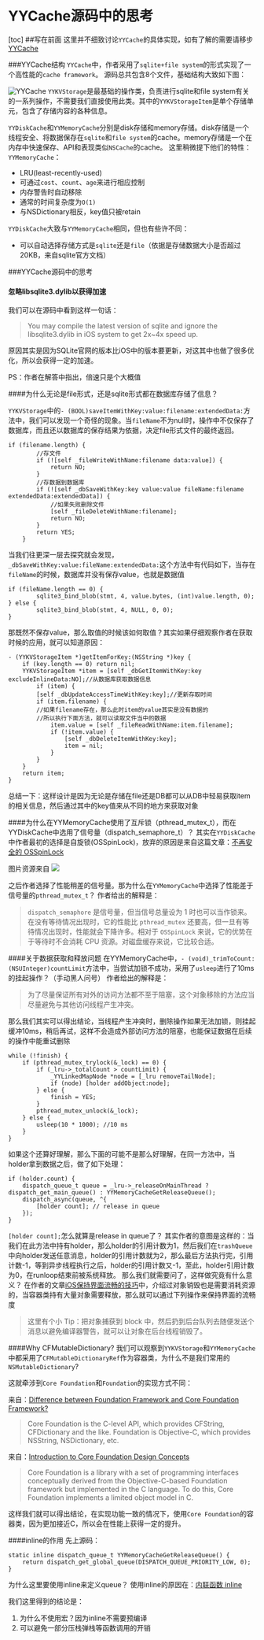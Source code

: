 # YYCache源码中的思考

[toc]
##写在前面
这里并不细致讨论`YYCache`的具体实现，如有了解的需要请移步[YYCache](https://github.com/ibireme/YYCache/)

###YYCache结构
`YYCache`中，作者采用了`sqlite+file system`的形式实现了一个高性能的`cache framework`。
源码总共包含8个文件，基础结构大致如下图：

![YYCache](media/15210869272541/YYCache.png)
`YYKVStorage`是最基础的操作类，负责进行sqlite和file system有关的一系列操作，不需要我们直接使用此类。其中的`YYKVStorageItem`是单个存储单元，包含了存储内容的各种信息。

`YYDiskCache`和`YYMemoryCache`分别是disk存储和memory存储。disk存储是一个线程安全、将数据保存在`sqlite`和`file system`的cache。memory存储是一个在内存中快速保存、API和表现类似`NSCache`的cache。
这里稍微提下他们的特性：
`YYMemoryCache`：

* LRU(least-recently-used)
* 可通过`cost`、`count`、`age`来进行相应控制
* 内存警告时自动移除
* 通常的时间复杂度为`O(1)`
* 与NSDictionary相反，key值只被retain

`YYDiskCache`大致与`YYMemoryCache`相同，但也有些许不同：

* 可以自动选择存储方式是`sqlite`还是`file`（依据是存储数据大小是否超过20KB，来自sqlite官方文档）

###YYCache源码中的思考

#### 忽略libsqlite3.dylib以获得加速

我们可以在源码中看到这样一句话：
>You may compile the latest version of sqlite and ignore the libsqlite3.dylib in
 iOS system to get 2x~4x speed up.

原因其实是因为SQLite官网的版本比iOS中的版本要更新，对这其中也做了很多优化，所以会获得一定的加速。

PS：作者在解答中指出，倍速只是个大概值

####为什么无论是file形式，还是sqlite形式都在数据库存储了信息？

`YYKVStorage`中的`- (BOOL)saveItemWithKey:value:filename:extendedData:`方法中，我们可以发现一个奇怪的现象。当`fileName`不为null时，操作中不仅保存了数据库，而且还以数据库的保存结果为依据，决定file形式文件的最终返回。

```
if (filename.length) {
        //存文件
        if (![self _fileWriteWithName:filename data:value]) {
            return NO;
        }
        //存数据到数据库
        if (![self _dbSaveWithKey:key value:value fileName:filename extendedData:extendedData]) {
            //如果失败删除文件
            [self _fileDeleteWithName:filename];
            return NO;
        }
        return YES;
    }
```

当我们往更深一层去探究就会发现，`_dbSaveWithKey:value:fileName:extendedData:`这个方法中有代码如下，当存在`fileName`的时候，数据库并没有保存value，也就是数据值

```
if (fileName.length == 0) {
        sqlite3_bind_blob(stmt, 4, value.bytes, (int)value.length, 0);
} else {
        sqlite3_bind_blob(stmt, 4, NULL, 0, 0);
}
```

那既然不保存value，那么取值的时候该如何取值？其实如果仔细观察作者在获取时候的应用，就可以知道原因：

```
- (YYKVStorageItem *)getItemForKey:(NSString *)key {
    if (key.length == 0) return nil;
    YYKVStorageItem *item = [self _dbGetItemWithKey:key excludeInlineData:NO];//从数据库获取数据信息
        if (item) {
        [self _dbUpdateAccessTimeWithKey:key];//更新存取时间
        if (item.filename) {
        //如果filename存在，那么此时item的value其实是没有数据的
        //所以执行下面方法，就可以读取文件当中的数据
            item.value = [self _fileReadWithName:item.filename];
            if (!item.value) {
                [self _dbDeleteItemWithKey:key];
                item = nil;
            }
        }
    }
    return item;
}
```

总结一下：这样设计是因为无论是存储在file还是DB都可以从DB中轻易获取item的相关信息，然后通过其中的key值来从不同的地方来获取对象

####为什么在YYMemoryCache使用了互斥锁（pthread_mutex_t），而在YYDiskCache中选用了信号量（dispatch_semaphore_t）？
其实在`YYDiskCache`中作者最初的选择是自旋锁(OSSpinLock)，放弃的原因是来自这篇文章：[不再安全的 OSSpinLock](https://blog.ibireme.com/2016/01/16/spinlock_is_unsafe_in_ios/)

图片资源来自
![](media/15210869272541/15211221254020.png)


之后作者选择了性能稍差的信号量。那为什么在`YYMemoryCache`中选择了性能差于信号量的`pthread_mutex_t`？
作者给出的解释是：

>`dispatch_semaphore` 是信号量，但当信号总量设为 1 时也可以当作锁来。在没有等待情况出现时，它的性能比 `pthread_mutex` 还要高，但一旦有等待情况出现时，性能就会下降许多。相对于 `OSSpinLock` 来说，它的优势在于等待时不会消耗 CPU 资源。对磁盘缓存来说，它比较合适。

####关于数据获取和释放问题
在YYMemoryCache中，`- (void)_trimToCount:(NSUInteger)countLimit`方法中，当尝试加锁不成功，采用了`usleep`进行了10ms的挂起操作？（手动黑人问号）
作者给出的解释是：
>为了尽量保证所有对外的访问方法都不至于阻塞，这个对象移除的方法应当尽量避免与其他访问线程产生冲突。

那么我们其实可以得出结论，当线程产生冲突时，删除操作如果无法加锁，则挂起缓冲10ms，稍后再试，这样不会造成外部访问方法的阻塞，也能保证数据在后续的操作中能重试删除

```
while (!finish) {
    if (pthread_mutex_trylock(&_lock) == 0) {
        if (_lru->_totalCount > countLimit) {
            _YYLinkedMapNode *node = [_lru removeTailNode];
            if (node) [holder addObject:node];
        } else {
            finish = YES;
        }
        pthread_mutex_unlock(&_lock);
    } else {
        usleep(10 * 1000); //10 ms
    }
}
```

如果这个还算好理解，那么下面的可能不是那么好理解，在同一方法中，当holder拿到数据之后，做了如下处理：

```
if (holder.count) {
    dispatch_queue_t queue = _lru->_releaseOnMainThread ? dispatch_get_main_queue() : YYMemoryCacheGetReleaseQueue();
    dispatch_async(queue, ^{
        [holder count]; // release in queue
    });
}
```
`[holder count];`怎么就算是release in queue了？
其实作者的意图是这样的：当我们在此方法中持有holder，那么holder的引用计数为1，然后我们在`trashQueue`中向holder发送任意消息，holder的引用计数就为2，那么最后方法执行完，引用计数-1，等到异步线程执行之后，holder的引用计数又-1，至此，holder引用计数为0，在runloop结束前被系统释放。
那么我们就需要问了，这样做究竟有什么意义？
在作者的文章[iOS保持界面流畅的技巧](https://blog.ibireme.com/2015/11/12/smooth_user_interfaces_for_ios/)中，介绍过对象销毁也是需要消耗资源的，当容器类持有大量对象需要释放，那么就可以通过下列操作来保持界面的流畅度

>这里有个小 Tip：把对象捕获到 block 中，然后扔到后台队列去随便发送个消息以避免编译器警告，就可以让对象在后台线程销毁了。

####Why CFMutableDictionary?
我们可以观察到`YYKVStorage`和`YYMemoryCache`中都采用了`CFMutableDictionaryRef`作为容器类，为什么不是我们常用的`NSMutableDictionary`?

这就牵涉到`Core Foundation`和`Foundation`的实现方式不同：

来自：[Difference between Foundation Framework and Core Foundation Framework?](https://stackoverflow.com/questions/1843251/difference-between-foundation-framework-and-core-foundation-framework)
>Core Foundation is the C-level API, which provides CFString, CFDictionary and the like.
>Foundation is Objective-C, which provides NSString, NSDictionary, etc.

来自：[Introduction to Core Foundation Design Concepts](https://developer.apple.com/library/content/documentation/CoreFoundation/Conceptual/CFDesignConcepts/CFDesignConcepts.html#//apple_ref/doc/uid/10000122i)

>Core Foundation is a library with a set of programming interfaces conceptually derived from the Objective-C-based Foundation framework but implemented in the C language. To do this, Core Foundation implements a limited object model in C. 

这样我们就可以得出结论，在实现功能一致的情况下，使用`Core Foundation`的容器类，因为更加接近C，所以会在性能上获得一定的提升。

####inline的作用
先上源码：

```
static inline dispatch_queue_t YYMemoryCacheGetReleaseQueue() {
    return dispatch_get_global_queue(DISPATCH_QUEUE_PRIORITY_LOW, 0);
}
```
为什么这里要使用inline来定义queue？
使用inline的原因在：[内联函数 inline](https://www.jianshu.com/p/d557b0831c6a)

我们这里得到的结论是：

1. 为什么不使用宏？因为inline不需要预编译
2. 可以避免一部分压栈弹栈等函数调用的开销


